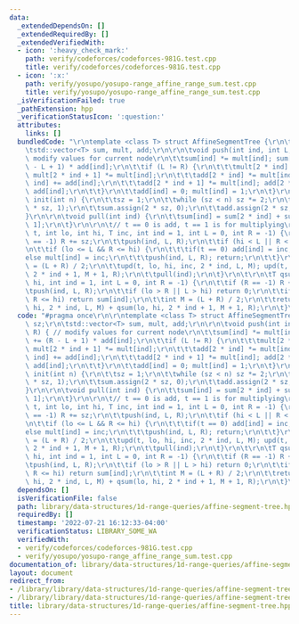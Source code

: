 ```yaml
---
data:
  _extendedDependsOn: []
  _extendedRequiredBy: []
  _extendedVerifiedWith:
  - icon: ':heavy_check_mark:'
    path: verify/codeforces/codeforces-981G.test.cpp
    title: verify/codeforces/codeforces-981G.test.cpp
  - icon: ':x:'
    path: verify/yosupo/yosupo-range_affine_range_sum.test.cpp
    title: verify/yosupo/yosupo-range_affine_range_sum.test.cpp
  _isVerificationFailed: true
  _pathExtension: hpp
  _verificationStatusIcon: ':question:'
  attributes:
    links: []
  bundledCode: "\r\ntemplate <class T> struct AffineSegmentTree {\r\n\tint sz;\r\n\
    \tstd::vector<T> sum, mult, add;\r\n\r\n\tvoid push(int ind, int L, int R) { //\
    \ modify values for current node\r\n\t\tsum[ind] *= mult[ind]; sum[ind] += (R\
    \ - L + 1) * add[ind];\r\n\t\tif (L != R) {\r\n\t\t\tmult[2 * ind] *= mult[ind];\
    \ mult[2 * ind + 1] *= mult[ind];\r\n\t\t\tadd[2 * ind] *= mult[ind]; add[2 *\
    \ ind] += add[ind];\r\n\t\t\tadd[2 * ind + 1] *= mult[ind]; add[2 * ind + 1] +=\
    \ add[ind];\r\n\t\t}\r\n\t\tadd[ind] = 0; mult[ind] = 1;\r\n\t}\r\n\r\n\tvoid\
    \ init(int n) {\r\n\t\tsz = 1;\r\n\t\twhile (sz < n) sz *= 2;\r\n\t\tmult.assign(2\
    \ * sz, 1);\r\n\t\tsum.assign(2 * sz, 0);\r\n\t\tadd.assign(2 * sz, 0);\r\n\t\
    }\r\n\r\n\tvoid pull(int ind) {\r\n\t\tsum[ind] = sum[2 * ind] + sum[2 * ind +\
    \ 1];\r\n\t}\r\n\r\n\t// t == 0 is add, t == 1 is for multiplying\r\n\tvoid upd(int\
    \ t, int lo, int hi, T inc, int ind = 1, int L = 0, int R = -1) {\r\n\t\tif (R\
    \ == -1) R += sz;\r\n\t\tpush(ind, L, R);\r\n\t\tif (hi < L || R < lo) return;\r\
    \n\t\tif (lo <= L && R <= hi) {\r\n\t\t\tif(t == 0) add[ind] = inc;  \r\n\t\t\t\
    else mult[ind] = inc;\r\n\t\t\tpush(ind, L, R); return;\r\n\t\t}\r\n\t\tint M\
    \ = (L + R) / 2;\r\n\t\tupd(t, lo, hi, inc, 2 * ind, L, M); upd(t, lo, hi, inc,\
    \ 2 * ind + 1, M + 1, R);\r\n\t\tpull(ind);\r\n\t}\r\n\t\r\n\tT qsum(int lo, int\
    \ hi, int ind = 1, int L = 0, int R = -1) {\r\n\t\tif (R == -1) R += sz;\r\n\t\
    \tpush(ind, L, R);\r\n\t\tif (lo > R || L > hi) return 0;\r\n\t\tif (lo <= L &&\
    \ R <= hi) return sum[ind];\r\n\t\tint M = (L + R) / 2;\r\n\t\treturn qsum(lo,\
    \ hi, 2 * ind, L, M) + qsum(lo, hi, 2 * ind + 1, M + 1, R);\r\n\t}\r\n};\r\n"
  code: "#pragma once\r\n\r\ntemplate <class T> struct AffineSegmentTree {\r\n\tint\
    \ sz;\r\n\tstd::vector<T> sum, mult, add;\r\n\r\n\tvoid push(int ind, int L, int\
    \ R) { // modify values for current node\r\n\t\tsum[ind] *= mult[ind]; sum[ind]\
    \ += (R - L + 1) * add[ind];\r\n\t\tif (L != R) {\r\n\t\t\tmult[2 * ind] *= mult[ind];\
    \ mult[2 * ind + 1] *= mult[ind];\r\n\t\t\tadd[2 * ind] *= mult[ind]; add[2 *\
    \ ind] += add[ind];\r\n\t\t\tadd[2 * ind + 1] *= mult[ind]; add[2 * ind + 1] +=\
    \ add[ind];\r\n\t\t}\r\n\t\tadd[ind] = 0; mult[ind] = 1;\r\n\t}\r\n\r\n\tvoid\
    \ init(int n) {\r\n\t\tsz = 1;\r\n\t\twhile (sz < n) sz *= 2;\r\n\t\tmult.assign(2\
    \ * sz, 1);\r\n\t\tsum.assign(2 * sz, 0);\r\n\t\tadd.assign(2 * sz, 0);\r\n\t\
    }\r\n\r\n\tvoid pull(int ind) {\r\n\t\tsum[ind] = sum[2 * ind] + sum[2 * ind +\
    \ 1];\r\n\t}\r\n\r\n\t// t == 0 is add, t == 1 is for multiplying\r\n\tvoid upd(int\
    \ t, int lo, int hi, T inc, int ind = 1, int L = 0, int R = -1) {\r\n\t\tif (R\
    \ == -1) R += sz;\r\n\t\tpush(ind, L, R);\r\n\t\tif (hi < L || R < lo) return;\r\
    \n\t\tif (lo <= L && R <= hi) {\r\n\t\t\tif(t == 0) add[ind] = inc;  \r\n\t\t\t\
    else mult[ind] = inc;\r\n\t\t\tpush(ind, L, R); return;\r\n\t\t}\r\n\t\tint M\
    \ = (L + R) / 2;\r\n\t\tupd(t, lo, hi, inc, 2 * ind, L, M); upd(t, lo, hi, inc,\
    \ 2 * ind + 1, M + 1, R);\r\n\t\tpull(ind);\r\n\t}\r\n\t\r\n\tT qsum(int lo, int\
    \ hi, int ind = 1, int L = 0, int R = -1) {\r\n\t\tif (R == -1) R += sz;\r\n\t\
    \tpush(ind, L, R);\r\n\t\tif (lo > R || L > hi) return 0;\r\n\t\tif (lo <= L &&\
    \ R <= hi) return sum[ind];\r\n\t\tint M = (L + R) / 2;\r\n\t\treturn qsum(lo,\
    \ hi, 2 * ind, L, M) + qsum(lo, hi, 2 * ind + 1, M + 1, R);\r\n\t}\r\n};\r\n"
  dependsOn: []
  isVerificationFile: false
  path: library/data-structures/1d-range-queries/affine-segment-tree.hpp
  requiredBy: []
  timestamp: '2022-07-21 16:12:33-04:00'
  verificationStatus: LIBRARY_SOME_WA
  verifiedWith:
  - verify/codeforces/codeforces-981G.test.cpp
  - verify/yosupo/yosupo-range_affine_range_sum.test.cpp
documentation_of: library/data-structures/1d-range-queries/affine-segment-tree.hpp
layout: document
redirect_from:
- /library/library/data-structures/1d-range-queries/affine-segment-tree.hpp
- /library/library/data-structures/1d-range-queries/affine-segment-tree.hpp.html
title: library/data-structures/1d-range-queries/affine-segment-tree.hpp
---
```

